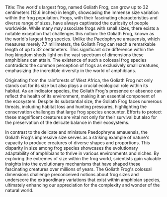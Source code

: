 Title: The world's largest frog, named Goliath Frog, can grow up to 32 centimeters (12.6 inches) in length, showcasing the immense size variation within the frog population.
Frogs, with their fascinating characteristics and diverse range of sizes, have always captivated the curiosity of people worldwide. While many may associate frogs with small sizes, there exists a notable exception that challenges this notion: the Goliath Frog, known as the world's largest frog species. Unlike the Paedophryne amauensis, which measures merely 7.7 millimeters, the Goliath Frog can reach a remarkable length of up to 32 centimeters. This significant size difference within the frog kingdom sheds light on the vast spectrum of dimensions these amphibians can attain. The existence of such a colossal frog species contradicts the common perception of frogs as exclusively small creatures, emphasizing the incredible diversity in the world of amphibians.

Originating from the rainforests of West Africa, the Goliath Frog not only stands out for its size but also plays a crucial ecological role within its habitat. As an indicator species, the Goliath Frog's presence or absence can reflect the health of its environment, making it an essential component of the ecosystem. Despite its substantial size, the Goliath Frog faces numerous threats, including habitat loss and hunting pressures, highlighting the conservation challenges that large frog species encounter. Efforts to protect these magnificent creatures are vital not only for their survival but also for the preservation of the delicate balance in their ecosystems.

In contrast to the delicate and miniature Paedophryne amauensis, the Goliath Frog's impressive size serves as a striking example of nature's capacity to produce creatures of diverse shapes and proportions. This disparity in size among frog species showcases the evolutionary adaptability of amphibians to thrive in various environments and niches. By exploring the extremes of size within the frog world, scientists gain valuable insights into the evolutionary mechanisms that have shaped these fascinating creatures over millions of years. The Goliath Frog's colossal dimensions challenge preconceived notions about frog sizes and underscore the extraordinary variations that exist within amphibian species, ultimately enhancing our appreciation for the complexity and wonder of the natural world.